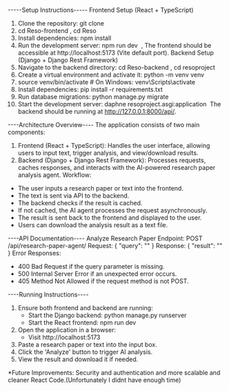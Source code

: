 -----Setup Instructions-----
Frontend Setup (React + TypeScript)
1. Clone the repository: git clone <your-repository-url>
2. cd Reso-frontend , cd Reso
3. Install dependencies: npm install
4. Run the development server: npm run dev  , The frontend should be accessible at http://localhost:5173 (Vite default port).
Backend Setup (Django + Django Rest Framework)
1. Navigate to the backend directory: cd Reso-backend , cd resoproject
2. Create a virtual environment and activate it: python -m venv venv
3. source venv/bin/activate  # On Windows: venv\Scripts\activate
4. Install dependencies: pip install -r requirements.txt
5. Run database migrations: python manage.py migrate
6. Start the development server: daphne resoproject.asgi:application   The backend should be running at http://127.0.0.1:8000/api/.

----Architecture Overview----
The application consists of two main components:
1. Frontend (React + TypeScript): Handles the user interface, allowing users to input text, trigger analysis, and view/download results.
2. Backend (Django + Django Rest Framework): Processes requests, caches responses, and interacts with the AI-powered research paper analysis agent.
Workflow:
* The user inputs a research paper or text into the frontend.
* The text is sent via API to the backend.
* The backend checks if the result is cached.
* If not cached, the AI agent processes the request asynchronously.
* The result is sent back to the frontend and displayed to the user.
* Users can download the analysis result as a text file.


----API Documentation----
Analyze Research Paper
Endpoint: POST /api/research-paper-agent/
Request:
{
  "query": "<research paper text>"
}
Response:
{
  "result": "<AI-generated analysis>"
}
Error Responses:
* 400 Bad Request if the query parameter is missing.
* 500 Internal Server Error if an unexpected error occurs.
* 405 Method Not Allowed if the request method is not POST.

----Running Instructions----
1. Ensure both frontend and backend are running:
    * Start the Django backend: python manage.py runserver
    * Start the React frontend: npm run dev
2. Open the application in a browser:
    * Visit http://localhost:5173
3. Paste a research paper or text into the input box.
4. Click the 'Analyze' button to trigger AI analysis.
5. View the result and download it if needed.

*Future Improvements: Security and authentication and  more scalable and cleaner React Code.(Unfortunately I didnt have enough time)




